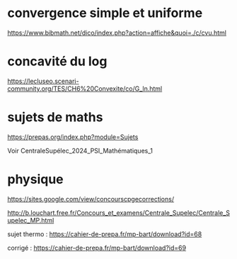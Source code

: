
# convergence simple et uniforme
https://www.bibmath.net/dico/index.php?action=affiche&quoi=./c/cvu.html

# concavité du log
https://lecluseo.scenari-community.org/TES/CH6%20Convexite/co/G_ln.html

# sujets de maths
https://prepas.org/index.php?module=Sujets

Voir CentraleSupélec_2024_PSI_Mathématiques_1

# physique

https://sites.google.com/view/concourscpgecorrections/

http://b.louchart.free.fr/Concours_et_examens/Centrale_Supelec/Centrale_Supelec_MP.html

sujet thermo : https://cahier-de-prepa.fr/mp-bart/download?id=68

corrigé : https://cahier-de-prepa.fr/mp-bart/download?id=69


